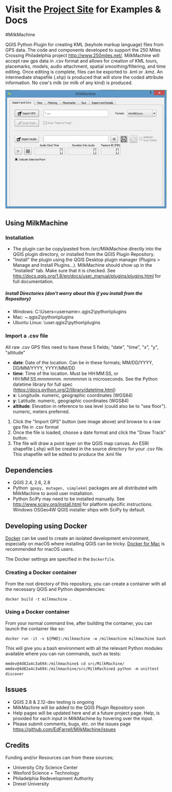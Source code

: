 # Visit the [Project Site](http://edfarrell.github.io/MilkMachine/) for Examples & Docs

#MilkMachine

QGIS Python Plugin for creating KML (keyhole markup language) files from GPS data. The code and components developed to support the 250 Miles Crossing Philadelphia project
http://www.250miles.net/. MilkMachine will accept raw gps data in .csv format and allows for creation of KML tours, placemarks, models, audio attachment,
spatial smoothing/filtering, and time editing. Once editing is complete, files can be exported to .kml or .kmz. An intermediate shapefile (.shp) is 
produced that will store the coded attribute information. No cow's milk (or milk of any kind) is produced.

![MM Image](https://github.com/EdFarrell/MilkMachine/blob/master/dist/images/mm_image1.PNG "image 1")

## Using MilkMachine

### Installation
- The plugin can be copy/pasted from /src/MilkMachine directly into the QGIS plugin directory, or installed from the QGIS Plugin Repository.
- "Install" the plugin using the QGIS Desktop plugin manager (Plugins > Manage and Install Plugins...). MilkMachine should show up in the "Installed"
tab. Make sure that it is checked. See http://docs.qgis.org/1.8/en/docs/user_manual/plugins/plugins.html for full documentation.

##### Install Directories (don't worry about this if you install from the Repository)
- Windows: C:\Users\<username>\.qgis2\python\plugins
- Mac: ~\.qgis2\python\plugins
- Ubuntu Linux: \user\.qgis2\python\plugins

### Import a .csv file
All raw .csv GPS files need to have these 5 fields; "date", "time", "x", "y", "altitude"
- **date**: Date of the location. Can be in these formats; MM/DD/YYYY, DD/MM/YYYY, YYYY/MM/DD
- **time**: Time of the location. Must be HH:MM:SS, or HH:MM:SS.mmmmmm. mmmmmm is microseconds. See the Python datetime library for full spec (https://docs.python.org/2/library/datetime.html)
- **x**: Longitude. numeric, geographic coordinates (WGS84)
- **y**: Latitude. numeric, geographic coordinates (WGS84)
- **altitude**: Elevation in reference to sea level (could also be to "sea floor"). numeric, meters preferred.

1. Click the "Import GPS" button (see image above) and browse to a raw gps file in .csv format
2. Once the file is loaded, choose a date format and click the "Draw Track" button.
3. The file will draw a point layer on the QGIS map canvas. An ESRI shapefile (.shp) will be created in the source directory for your .csv file. This shapefile will be edited to produce the .kml file

## Dependencies

- QGIS 2.4, 2.6, 2.8
- Python``` gpxpy, mutagen, simplekml``` packages are all distributed with MilkMachine to avoid user installation.
- Python SciPy may need to be installed manually. See http://www.scipy.org/install.html for platform specific instructions. Windows OSGeo4W QGIS installer ships with SciPy by default.

## Developing using Docker

[Docker](https://www.docker.com) can be used to create an isolated development environment, especially on macOS where installing QGIS can be tricky. [Docker for Mac](https://docs.docker.com/docker-for-mac/) is recommended for macOS users.

The Docker settings are specified in the `Dockerfile`.

### Creating a Docker container

From the root directory of this repository, you can create a container with all the necessary QGIS and Python dependencies:

    docker build -t milkmachine .

### Using a Docker container

From your normal command line, after building the container, you can launch the container like so:

    docker run -it -v ${PWD}:/milkmachine -w /milkmachine milkmachine bash

This will give you a bash environment with all the relevant Python modules available where you can run commands, such as tests:

    mmdev@4d82a4c3a694:/milkmachine$ cd src/MilkMachine/
    mmdev@4d82a4c3a694:/milkmachine/src/MilkMachine$ python -m unittest discover

## Issues
- QGIS 2.8 & 2.12-dev testing is ongoing
- MilkMachine will be added to the QGIS Plugin Repository soon
- Help pages will be updated here and at a future project page. Help, is provided for each input in MilkMachine by hovering over the input.
- Please submit comments, bugs, etc. on the issues page https://github.com/EdFarrell/MilkMachine/issues

## Credits
Funding and/or Resources can from these sources;
- University City Science Center
- Wexford Science + Technology
- Philadelphia Redevelopment Authority
- Drexel University



